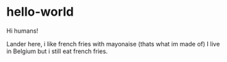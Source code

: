 # hello-world

Hi humans!

Lander here, i like french fries with mayonaise (thats what im made of)
I live in Belgium but i still eat french fries.
